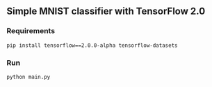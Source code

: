 ## Simple MNIST classifier with TensorFlow 2.0

### Requirements
```
pip install tensorflow==2.0.0-alpha tensorflow-datasets
```

### Run
```
python main.py
```

